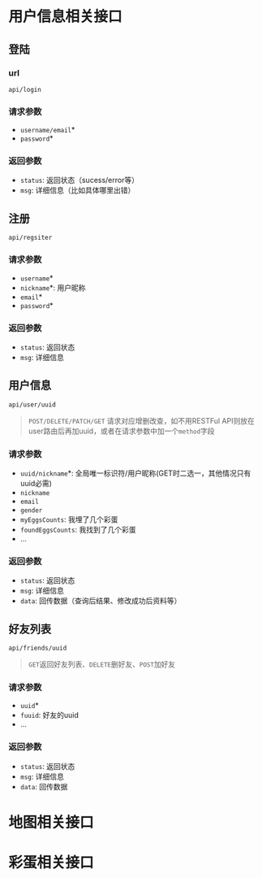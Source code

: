 # 用户信息相关接口

## 登陆
### url
`api/login`

### 请求参数
- `username/email`*
- `password`*
### 返回参数
- `status`: 返回状态（sucess/error等）
- `msg`: 详细信息（比如具体哪里出错）

## 注册
`api/regsiter`

### 请求参数
- `username`*
- `nickname`*: 用户昵称
- `email`*
- `password`*
### 返回参数
- `status`: 返回状态
- `msg`: 详细信息

## 用户信息
`api/user/uuid`

> `POST/DELETE/PATCH/GET` 请求对应增删改查，如不用RESTFul API则放在user路由后再加uuid，或者在请求参数中加一个`method`字段
### 请求参数
- `uuid/nickname`*: 全局唯一标识符/用户昵称(GET时二选一，其他情况只有uuid必需)
- `nickname`
- `email`
- `gender`
- `myEggsCounts`: 我埋了几个彩蛋
- `foundEggsCounts`: 我找到了几个彩蛋
- ...
### 返回参数
- `status`: 返回状态
- `msg`: 详细信息
- `data`: 回传数据（查询后结果、修改成功后资料等）

## 好友列表
`api/friends/uuid`
> `GET`返回好友列表、`DELETE`删好友、`POST`加好友
### 请求参数
- `uuid`*
- `fuuid`: 好友的uuid
- ...
### 返回参数
- `status`: 返回状态
- `msg`: 详细信息
- `data`: 回传数据

# 地图相关接口

# 彩蛋相关接口